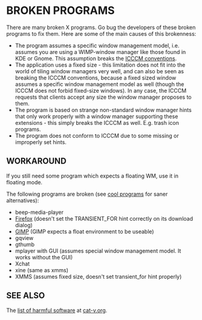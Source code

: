 BROKEN PROGRAMS
===============

There are many broken X programs. Go bug the developers of these
broken programs to fix them. Here are some of the main causes of this
brokenness:

* The program assumes a specific window management model, i.e.
  assumes you are using a WIMP-window manager like those found in KDE
  or Gnome. This assumption breaks the [ICCCM conventions](http://tronche.com/gui/x/icccm/).
* The application uses a fixed size - this limitation does not fit
  into the world of tiling window managers very well,
  and can also be seen as breaking the ICCCM conventions, because a
  fixed sized window assumes a specific window management model as
  well (though the ICCCM does not forbid fixed-size windows). In any
  case, the ICCCM requests that clients accept any size the window
  manager proposes to them.
* The program is based on strange non-standard window manager
  hints that only work properly with a window manager supporting
  these extensions - this simply breaks the ICCCM as well. E.g. trash
  icon programs.
* The program does not conform to ICCCM due to some missing or
  improperly set hints.

WORKAROUND
----------

If you still need some program which expects a floating WM, use it in
floating mode.

The following programs are broken (see [cool programs](/common/cool_programs.html) for saner alternatives):

* beep-media-player
* [Firefox](http://www.mozilla.org/products/firefox) (doesn't set the
  TRANSIENT_FOR hint correctly on its download dialog)
* [GIMP](http://www.gimp.org/) (GIMP expects a float environment to
  be useable)
* gqview
* gthumb
* mplayer with GUI (assumes special window management model. It works
  without the GUI)
* Xchat
* xine (same as xmms)
* XMMS (assumes fixed size, doesn't set transient_for hint properly)


SEE ALSO
--------

The [list of harmful software](http://harmful.cat-v.org/software/) at [cat-v.org](http://cat-v.org).
